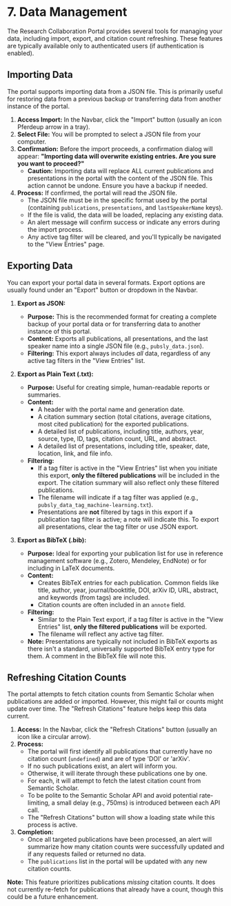 # 7. Data Management

The Research Collaboration Portal provides several tools for managing your data, including import, export, and citation count refreshing. These features are typically available only to authenticated users (if authentication is enabled).

## Importing Data

The portal supports importing data from a JSON file. This is primarily useful for restoring data from a previous backup or transferring data from another instance of the portal.

1.  **Access Import:** In the Navbar, click the "Import" button (usually an icon Pferdeup arrow in a tray).
2.  **Select File:** You will be prompted to select a JSON file from your computer.
3.  **Confirmation:** Before the import proceeds, a confirmation dialog will appear: **"Importing data will overwrite existing entries. Are you sure you want to proceed?"**
    *   **Caution:** Importing data will replace ALL current publications and presentations in the portal with the content of the JSON file. This action cannot be undone. Ensure you have a backup if needed.
4.  **Process:** If confirmed, the portal will read the JSON file.
    *   The JSON file must be in the specific format used by the portal (containing `publications`, `presentations`, and `lastSpeakerName` keys).
    *   If the file is valid, the data will be loaded, replacing any existing data.
    *   An alert message will confirm success or indicate any errors during the import process.
    *   Any active tag filter will be cleared, and you'll typically be navigated to the "View Entries" page.

## Exporting Data

You can export your portal data in several formats. Export options are usually found under an "Export" button or dropdown in the Navbar.

1.  **Export as JSON:**
    *   **Purpose:** This is the recommended format for creating a complete backup of your portal data or for transferring data to another instance of this portal.
    *   **Content:** Exports all publications, all presentations, and the last speaker name into a single JSON file (e.g., `pubsly_data.json`).
    *   **Filtering:** This export always includes *all* data, regardless of any active tag filters in the "View Entries" list.

2.  **Export as Plain Text (.txt):**
    *   **Purpose:** Useful for creating simple, human-readable reports or summaries.
    *   **Content:**
        *   A header with the portal name and generation date.
        *   A citation summary section (total citations, average citations, most cited publication) for the exported publications.
        *   A detailed list of publications, including title, authors, year, source, type, ID, tags, citation count, URL, and abstract.
        *   A detailed list of presentations, including title, speaker, date, location, link, and file info.
    *   **Filtering:**
        *   If a tag filter is active in the "View Entries" list when you initiate this export, **only the filtered publications** will be included in the export. The citation summary will also reflect only these filtered publications.
        *   The filename will indicate if a tag filter was applied (e.g., `pubsly_data_tag_machine-learning.txt`).
        *   Presentations are **not** filtered by tags in this export if a publication tag filter is active; a note will indicate this. To export all presentations, clear the tag filter or use JSON export.

3.  **Export as BibTeX (.bib):**
    *   **Purpose:** Ideal for exporting your publication list for use in reference management software (e.g., Zotero, Mendeley, EndNote) or for including in LaTeX documents.
    *   **Content:**
        *   Creates BibTeX entries for each publication. Common fields like title, author, year, journal/booktitle, DOI, arXiv ID, URL, abstract, and keywords (from tags) are included.
        *   Citation counts are often included in an `annote` field.
    *   **Filtering:**
        *   Similar to the Plain Text export, if a tag filter is active in the "View Entries" list, **only the filtered publications** will be exported.
        *   The filename will reflect any active tag filter.
    *   **Note:** Presentations are typically not included in BibTeX exports as there isn't a standard, universally supported BibTeX entry type for them. A comment in the BibTeX file will note this.

## Refreshing Citation Counts

The portal attempts to fetch citation counts from Semantic Scholar when publications are added or imported. However, this might fail or counts might update over time. The "Refresh Citations" feature helps keep this data current.

1.  **Access:** In the Navbar, click the "Refresh Citations" button (usually an icon like a circular arrow).
2.  **Process:**
    *   The portal will first identify all publications that currently have no citation count (`undefined`) and are of type 'DOI' or 'arXiv'.
    *   If no such publications exist, an alert will inform you.
    *   Otherwise, it will iterate through these publications one by one.
    *   For each, it will attempt to fetch the latest citation count from Semantic Scholar.
    *   To be polite to the Semantic Scholar API and avoid potential rate-limiting, a small delay (e.g., 750ms) is introduced between each API call.
    *   The "Refresh Citations" button will show a loading state while this process is active.
3.  **Completion:**
    *   Once all targeted publications have been processed, an alert will summarize how many citation counts were successfully updated and if any requests failed or returned no data.
    *   The `publications` list in the portal will be updated with any new citation counts.

**Note:** This feature prioritizes publications *missing* citation counts. It does not currently re-fetch for publications that already have a count, though this could be a future enhancement.
